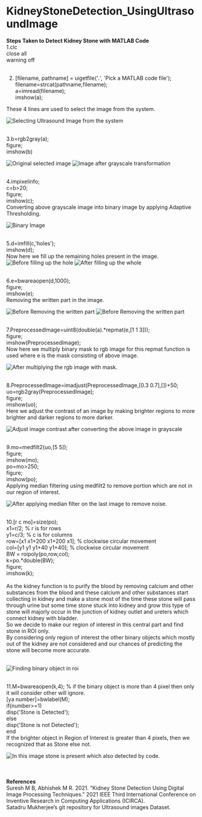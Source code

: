 # KidneyStoneDetection_UsingUltrasoundImage

**Steps Taken to Detect Kidney Stone with MATLAB Code** <br/>
1.clc<br/>
  close all<br/>
  warning off<br/><br/>
  
2. [filename, pathname] = uigetfile('*.*', 'Pick a MATLAB code file'); <br/>
   filename=strcat(pathname,filename); <br/>
   a=imread(filename); <br/>
   imshow(a); <br/>

These 4 lines are used to select the image from the system.<br/>

![Selecting Ultrasound Image from the system](https://user-images.githubusercontent.com/56343106/155717681-546612eb-65d2-45ab-8111-7c7dea22e156.png)
<br/><br/>


3.b=rgb2gray(a);<br/>
  figure;<br/>
  imshow(b)<br/>

![Original selected image](https://user-images.githubusercontent.com/56343106/155718171-17c0ff9e-541a-4513-a330-349326f16a0c.png)
![Image after grayscale transformation](https://user-images.githubusercontent.com/56343106/155718179-232c1bd3-e8f2-409d-97e7-fc9ab6c32052.png)
<br/><br/>

4.impixelinfo;<br/>
  c=b>20;<br/>
  figure;<br/>
  imshow(c);<br/>
  Converting above grayscale image into binary image by applying Adaptive Thresholding.<br/> 

![Binary Image](https://user-images.githubusercontent.com/56343106/155718433-b09c3d3c-b6d7-4209-92a0-80cbcf8d5662.png)
<br/><br/>

5.d=imfill(c,'holes');<br/>
  imshow(d);<br/>
  Now here we fill up the remaining holes present in the image.<br/>
  ![Before filling up the hole](https://user-images.githubusercontent.com/56343106/155718594-8d410a7d-b081-4f36-b52b-b1e901a3eb16.png)
  ![After filling up the whole](https://user-images.githubusercontent.com/56343106/155718612-45927767-26fe-4210-aaa3-00b5de34504a.png)
<br/><br/>

6.e=bwareaopen(d,1000);<br/>
  figure;<br/>
  imshow(e);<br/>
  Removing the written part in the image.<br/>
  
![Before Removing the written part](https://user-images.githubusercontent.com/56343106/155718840-318ca4de-c617-4559-bfc0-eb7b7dc65e4c.png)
![Before Removing the written part](https://user-images.githubusercontent.com/56343106/155718848-8c2ce99d-0b8a-439e-b315-4f8a7aec8c64.png)
<br/><br/>

7.PreprocessedImage=uint8(double(a).*repmat(e,[1 1 3]));<br/>
  figure;<br/>
  imshow(PreprocessedImage);<br/>
  Now here we multiply binary mask to rgb image for this repmat function is used where e is the mask consisting of above image.<br/>

![After multiplying the rgb image with mask.](https://user-images.githubusercontent.com/56343106/155719197-528aaa67-bf80-4748-8455-db46e1080d36.png)
<br/><br/>

8.PreprocessedImage=imadjust(PreprocessedImage,[0.3 0.7],[])+50;<br/>
  uo=rgb2gray(PreprocessedImage);<br/>
  figure;<br/>
  imshow(uo);<br/>
  Here we adjust the contrast of an image by making brighter regions to more brighter and darker regions to more darker.<br/>
  
![Adjust image contrast after converting the above image in grayscale](https://user-images.githubusercontent.com/56343106/155719357-908cb2f6-b06f-42ff-ba4f-441ddc1d1968.png)
<br/><br/>

9.mo=medfilt2(uo,[5 5]);<br/>
  figure;<br/>
  imshow(mo);<br/>
  po=mo>250;<br/>
  figure;<br/>
  imshow(po);<br/>
  Applying median filtering using medfilt2 to remove portion which are not in our region of interest.<br/>
  
  ![After applying median filter on the last image to remove noise.](https://user-images.githubusercontent.com/56343106/155719554-58aa4175-226a-467b-8ca2-3f664df30eae.png)
  <br/><br/>

10.[r c mo]=size(po);<br/>
   x1=r/2;    % r is for rows<br/>
   y1=c/3;     % c is for columns<br/>
   row=[x1 x1+200 x1+200 x1];      % clockwise circular movement <br/>
   col=[y1 y1 y1+40 y1+40];        % clockwise circular movement <br/>
   BW = roipoly(po,row,col); <br/>
   k=po.*double(BW); <br/>
   figure; <br/>
   imshow(k); <br/><br/>
As the kidney function is to purify the blood by removing calcium and other substances from the blood and these calcium and other substances start collecting in kidney and    make a stone most of the time these stone will pass through urine but some time stone stuck into kidney and grow this type of stone will majorly occur in the junction of kidney outlet and ureters which connect kidney with bladder.<br/>
So we decide to make our region of interest in this central part and find stone in ROI only.<br/>
By considering only region of interest the other binary objects which mostly out of the kidney are not considered and our chances of predicting the stone will become more accurate.<br/><br/>

![Finding binary object in roi](https://user-images.githubusercontent.com/56343106/155719794-6f0a592a-9b79-4f13-a0ab-48f9e4e6dffb.png)
<br/><br/>

11.M=bwareaopen(k,4);      % if the binary object is more than 4 pixel then only it will consider other will ignore.<br/>
   [ya number]=bwlabel(M);  <br/>
   if(number>=1) <br/>
     disp('Stone is Detected'); <br/>
   else <br/>
     disp('Stone is not Detected'); <br/>
   end 
   <br/>
   If the brighter object in Region of Interest is greater than 4 pixels, then we recognized that as Stone else not. <br/>
   
   ![In this image stone is present which also detected by code.](https://user-images.githubusercontent.com/56343106/155720012-028edbe6-9501-40cd-ab0a-469883f87bb8.png)   
   <br/><br/>
<br/>
**References**<br/>
Suresh M B, Abhishek M R. 2021. “Kidney Stone Detection Using Digital Image Processing Techniques.” 2021 IEEE Third International Conference on Inventive Research in Computing Applications (ICIRCA).<br/>
Satadru Mukherjee’s git repository for Ultrasound images Dataset.<br/>

